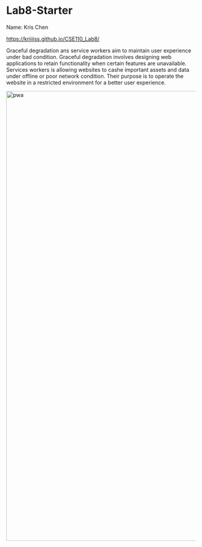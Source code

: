 # Lab8-Starter

Name: Kris Chen

https://kriiiiss.github.io/CSE110_Lab8/

Graceful degradation ans service workers aim to maintain user experience under bad condition. Graceful degradation involves designing web applications to retain functionality when certain features are unavailable. Services workers is allowing websites to cashe important assets and data under offline or poor network condition. Their purpose is to operate the website in a restricted environment for a better user experience.

<img width="1195" alt="pwa" src="https://github.com/Kriiiiss/CSE110_Lab8/assets/147010005/5f020a1b-892a-4907-8813-68c0b6d3c131">
